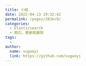 ```yaml
---
title: 小结
date: 2022-04-13 19:32:42
permalink: /pages/283ec9/
categories:
  - Elasticsearch
  - 索引、更新和删除
tags:
  - 
author: 
  name: xugaoyi
  link: https://github.com/xugaoyi
---
```


